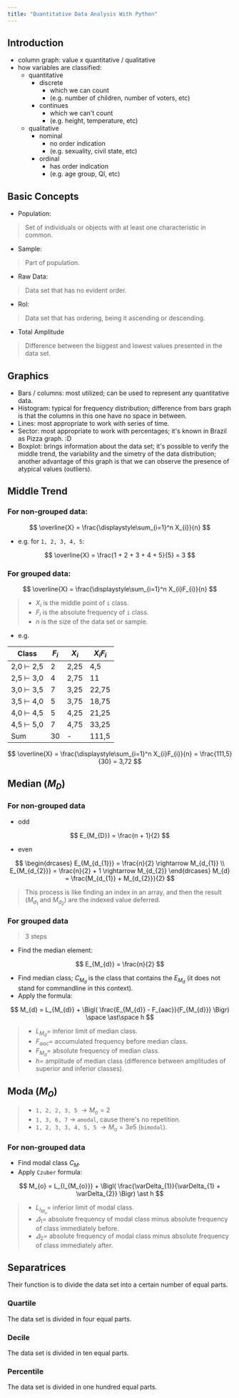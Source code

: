 ```yaml
---
title: "Quantitative Data Analysis With Python"
---
```


## Introduction

- column graph: value x quantitative / qualitative
- how variables are classified:
    - quantitative
        - discrete
            - which we can count
            - (e.g. number of children, number of voters, etc)
        - continues
            - which we can't count
            - (e.g. height, temperature, etc)
    - qualitative
        - nominal
            - no order indication
            - (e.g. sexuality, civil state, etc)
        - ordinal
            - has order indication
            - (e.g. age group, QI, etc)

## Basic Concepts

- Population:

> Set of individuals or objects with at least one characteristic in common.

- Sample:

> Part of population.

- Raw Data:

> Data set that has no evident order.

- Rol:

> Data set that has ordering, being it ascending or descending.

- Total Amplitude

> Difference between the biggest and lowest values presented in the data set.


## Graphics

- Bars / columns: most utilized; can be used to represent any quantitative data.
- Histogram: typical for frequency distribution; difference from bars graph is that the columns in this one have no space in between.
- Lines: most appropriate to work with series of time.
- Sector: most appropriate to work with percentages; it's known in Brazil as Pizza graph. :D
- Boxplot: brings information about the data set; it's possible to verify the middle trend, the variability and the simetry of the data distribution; another advantage of this graph is that we can observe the presence of atypical values (outliers).

## Middle Trend

### For non-grouped data:

$$
\overline{X} = \frac{\displaystyle\sum_{i=1}^n X_{i}}{n}
$$

- e.g. for `1, 2, 3, 4, 5`:

$$
\overline{X} = \frac{1 + 2 + 3 + 4 + 5}{5} = 3
$$

### For grouped data:

$$
\overline{X} = \frac{\displaystyle\sum_{i=1}^n X_{i}F_{i}}{n}
$$

> - $X_{i}$ is the middle point of `i` class.
> - $F_{i}$ is the absolute frequency of `i` class.
> - $n$ is the size of the data set or sample.

- e.g.

| Class | $F_{i}$ | $X_{i}$ | $X_{i}F_{i}$ |
|--- | --- |--- | --- | 
| 2,0 $\vdash$ 2,5 | 2 | 2,25 | 4,5 |
| 2,5 $\vdash$ 3,0 | 4 | 2,75 | 11 |
| 3,0 $\vdash$ 3,5 | 7 | 3,25 | 22,75 |
| 3,5 $\vdash$ 4,0 | 5 | 3,75 | 18,75 |
| 4,0 $\vdash$ 4,5 | 5 | 4,25 | 21,25 |
| 4,5 $\vdash$ 5,0 | 7 | 4,75 | 33,25 |
| Sum | 30 | - | 111,5 |

$$
\overline{X} = \frac{\displaystyle\sum_{i=1}^n X_{i}F_{i}}{n} = \frac{111,5}{30} = 3,72
$$

## Median ($M_{D}$)

### For non-grouped data

- odd

$$
E_{M_{D}} = \frac{n + 1}{2}
$$

- even

$$
\begin{drcases}
E_{M_{d_{1}}} = \frac{n}{2} \rightarrow M_{d_{1}} \\
E_{M_{d_{2}}} = \frac{n}{2} + 1 \rightarrow M_{d_{2}}
\end{drcases} M_{d} = \frac{M_{d_{1}} + M_{d_{2}}}{2}
$$

> This process is like finding an index in an array, and then the result ($M_{d_{1}}$ and $M_{d_{2}}$) are the indexed value deferred.

### For grouped data

> 3 steps

- Find the median element:

$$
E_{M_{d}} = \frac{n}{2}
$$

- Find median class; $C_{M_{d}}$ is the class that contains the $E_{M_{d}}$ (it does not stand for commandline in this context).
- Apply the formula:

$$
M_{d} = L_{M_{d}} + \Bigl( \frac{E_{M_{d}} - F_{aac}}{F_{M_{d}}} \Bigr) \space \ast\space h
$$
> - $L_{M_{d}} =$ inferior limit of median class.
> - $F_{aac} =$ accumulated frequency before median class.
> - $F_{M_{d}} =$ absolute frequency of median class.
> - $h =$ amplitude of median class (difference between amplitudes of superior and inferior classes).

## Moda ($M_{O}$)

> - `1, 2, 2, 3, 5` $\rightarrow M_{o} = 2$
> - `1, 3, 6, 7` $\rightarrow$ `amodal`, cause there's no repetition.
> - `1, 2, 3, 3, 4, 5, 5` $\rightarrow M_{o} = 3e5$ (`bimodal`).

### For non-grouped data

- Find modal class $C_{M}$.
- Apply `Czuber` formula:

$$
M_{o} = L_{I_{M_{o}}} + \Bigl( \frac{\varDelta_{1}}{\varDelta_{1} + \varDelta_{2}} \Bigr) \ast h
$$

> - $L_{I_{M_{o}}} =$ inferior limit of modal class.
> - $\varDelta_{1} =$ absolute frequency of modal class minus absolute frequency of class immediately before.
 > - $\varDelta_{2} =$ absolute frequency of modal class minus absolute frequency of class immediately after.

## Separatrices

Their function is to divide the data set into a certain number of equal parts.

### Quartile

The data set is divided in four equal parts.

### Decile

The data set is divided in ten equal parts.

### Percentile

The data set is divided in one hundred equal parts.
